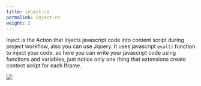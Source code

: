 ```yaml
---
title: inject-cs
permalink: inject-cs
weight: 2
---
```


Inject is the Action that Injects javascript code into content script during project workflow, also you can use Jquery. It uses javascript `eval()` function to inject your code. so here you can write your javascript code using functions and variables, just notice only one thing that extensions create contect script for each Iframe.
 
![](/images/Main_bg1_inject-cs_site.jpg)